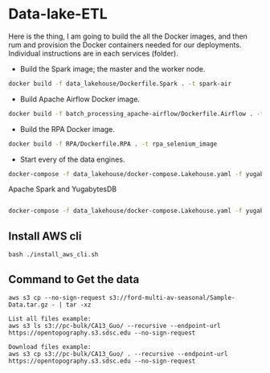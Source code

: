 # Data-lake-ETL

Here is the thing, I am going to build the all the Docker images, and then rum and provision the Docker containers needed for our deployments. Individual instructions are in each services (folder). 


* Build the Spark image; the master and the worker node. 
```BASH
docker build -f data_lakehouse/Dockerfile.Spark . -t spark-air
```

* Build Apache Airflow Docker image.
```BASH
docker build -f batch_processing_apache-airflow/Dockerfile.Airflow . -t airflow-spark
```

* Build the RPA Docker image.
```BASH
docker build -f RPA/Dockerfile.RPA . -t rpa_selenium_image
```

* Start every of the data engines.
```BASH
docker-compose -f data_lakehouse/docker-compose.Lakehouse.yaml -f yugabytesDB/docker-compose.Yugabyte.yaml -f lakefs/docker-compose.LakeFS.yaml -f batch_processing_apache-airflow/docker-compose.Airflow.yaml -f RPA/docker-compose.RPA.yaml up -d
```







Apache Spark and YugabytesDB

```

```

```BASH
docker-compose -f data_lakehouse/docker-compose.Lakehouse.yaml -f yugabytesDB/docker-compose.Yugabyte.yaml up -d
```

## Install AWS cli
```
bash ./install_aws_cli.sh
```


## Command to Get the data
```
aws s3 cp --no-sign-request s3://ford-multi-av-seasonal/Sample-Data.tar.gz - | tar -xz
```



```
List all files example:
aws s3 ls s3://pc-bulk/CA13_Guo/ --recursive --endpoint-url https://opentopography.s3.sdsc.edu --no-sign-request

Download files example:
aws s3 cp s3://pc-bulk/CA13_Guo/ . --recursive --endpoint-url https://opentopography.s3.sdsc.edu --no-sign-request
```


